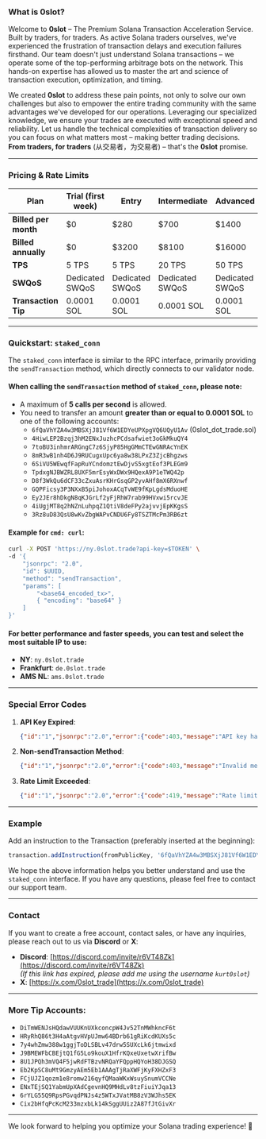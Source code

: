 ### What is 0slot?

Welcome to **0slot** – The Premium Solana Transaction Acceleration Service. Built by traders, for traders. As active Solana traders ourselves, we've experienced the frustration of transaction delays and execution failures firsthand. Our team doesn't just understand Solana transactions – we operate some of the top-performing arbitrage bots on the network. This hands-on expertise has allowed us to master the art and science of transaction execution, optimization, and timing.

We created **0slot** to address these pain points, not only to solve our own challenges but also to empower the entire trading community with the same advantages we've developed for our operations. Leveraging our specialized knowledge, we ensure your trades are executed with exceptional speed and reliability. Let us handle the technical complexities of transaction delivery so you can focus on what matters most – making better trading decisions. **From traders, for traders** (从交易者，为交易者) – that's the **0slot** promise.

---

### Pricing & Rate Limits

| **Plan**       | **Trial (first week)** | **Entry** | **Intermediate** | **Advanced** |
|-----------------|------------------------|-----------|-------------------|--------------|
| **Billed per month** | $0                     | $280      | $700              | $1400        |
| **Billed annually**  | $0                     | $3200     | $8100             | $16000       |
| **TPS**              | 5 TPS                  | 5 TPS     | 20 TPS            | 50 TPS       |
| **SWQoS**            | Dedicated SWQoS        | Dedicated SWQoS | Dedicated SWQoS | Dedicated SWQoS |
| **Transaction Tip**  | 0.0001 SOL             | 0.0001 SOL | 0.0001 SOL        | 0.0001 SOL   |

---

### Quickstart: `staked_conn`

The `staked_conn` interface is similar to the RPC interface, primarily providing the `sendTransaction` method, which directly connects to our validator node.

#### When calling the `sendTransaction` method of `staked_conn`, please note:
- A maximum of **5 calls per second** is allowed.
- You need to transfer an amount **greater than or equal to 0.0001 SOL** to one of the following accounts:
  - `6fQaVhYZA4w3MBSXjJ81Vf6W1EDYeUPXpgVQ6UQyU1Av` (0slot_dot_trade.sol)
  - `4HiwLEP2Bzqj3hM2ENxJuzhcPCdsafwiet3oGkMkuQY4`
  - `7toBU3inhmrARGngC7z6SjyP85HgGMmCTEwGNRAcYnEK`
  - `8mR3wB1nh4D6J9RUCugxUpc6ya8w38LPxZ3ZjcBhgzws`
  - `6SiVU5WEwqfFapRuYCndomztEwDjvS5xgtEof3PLEGm9`
  - `TpdxgNJBWZRL8UXF5mrEsyWxDWx9HQexA9P1eTWQ42p`
  - `D8f3WkQu6dCF33cZxuAsrKHrGsqGP2yvAHf8mX6RXnwf`
  - `GQPFicsy3P3NXxB5piJohoxACqTvWE9fKpLgdsMduoHE`
  - `Ey2JEr8hDkgN8qKJGrLf2yFjRhW7rab99HVxwi5rcvJE`
  - `4iUgjMT8q2hNZnLuhpqZ1QtiV8deFPy2ajvvjEpKKgsS`
  - `3Rz8uD83QsU8wKvZbgWAPvCNDU6Fy8TSZTMcPm3RB6zt`

#### Example for `cmd: curl`:
```bash
curl -X POST 'https://ny.0slot.trade?api-key=$TOKEN' \
-d '{
    "jsonrpc": "2.0",
    "id": $UUID,
    "method": "sendTransaction",
    "params": [ 
        "<base64_encoded_tx>",
        { "encoding": "base64" }
    ] 
}'
```

#### For better performance and faster speeds, you can test and select the most suitable IP to use:
- **NY**: `ny.0slot.trade`
- **Frankfurt**: `de.0slot.trade`
- **AMS NL**: `ams.0slot.trade`

---

### Special Error Codes

1. **API Key Expired**:
   ```json
   {"id":"1","jsonrpc":"2.0","error":{"code":403,"message":"API key has expired"}}
   ```

2. **Non-sendTransaction Method**:
   ```json
   {"id":"1","jsonrpc":"2.0","error":{"code":403,"message":"Invalid method"}}
   ```

3. **Rate Limit Exceeded**:
   ```json
   {"id":"1","jsonrpc":"2.0","error":{"code":419,"message":"Rate limit exceeded"}}
   ```

---

### Example

Add an instruction to the Transaction (preferably inserted at the beginning):
```javascript
transaction.addInstruction(fromPublicKey, '6fQaVhYZA4w3MBSXjJ81Vf6W1EDYeUPXpgVQ6UQyU1Av', 100000);
```

We hope the above information helps you better understand and use the `staked_conn` interface. If you have any questions, please feel free to contact our support team.

---

### Contact

If you want to create a free account, contact sales, or have any inquiries, please reach out to us via **Discord** or **X**:
- **Discord**: [https://discord.com/invite/r6VT48Zk](https://discord.com/invite/r6VT48Zk)  
  *(If this link has expired, please add me using the username `kurt0slot`)*
- **X**: [https://x.com/0slot_trade](https://x.com/0slot_trade)

---

### More Tip Accounts:
- `DiTmWENJsHQdawVUUKnUXkconcpW4Jv52TnMWhkncF6t`
- `HRyRhQ86t3H4aAtgvHVpUJmw64BDrb61gRiKcdKUXs5c`
- `7y4whZmw388w1ggjToDLSBLv47drw5SUXcLk6jtmwixd`
- `J9BMEWFbCBEjtQ1fG5Lo9kouX1HfrKQxeUxetwXrifBw`
- `8U1JPQh3mVQ4F5jwRdFTBzvNRQaYFQppHQYoH38DJGSQ`
- `Eb2KpSC8uMt9GmzyAEm5Eb1AAAgTjRaXWFjKyFXHZxF3`
- `FCjUJZ1qozm1e8romw216qyfQMaaWKxWsuySnumVCCNe`
- `ENxTEjSQ1YabmUpXAdCgevnHQ9MHdLv8tzFiuiYJqa13`
- `6rYLG55Q9RpsPGvqdPNJs4z5WTxJVatMB8zV3WJhs5EK`
- `Cix2bHfqPcKcM233mzxbLk14kSggUUiz2A87fJtGivXr`

---

We look forward to helping you optimize your Solana trading experience! 🚀